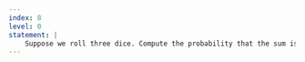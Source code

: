```yaml
---
index: 8
level: 0
statement: |
    Suppose we roll three dice. Compute the probability that the sum is (a) $3$, (b) $4$, (c) $5$, (d) $6$, (e) $7$, (f) $8$, (g) $9$, (h) $10$.
---
```


